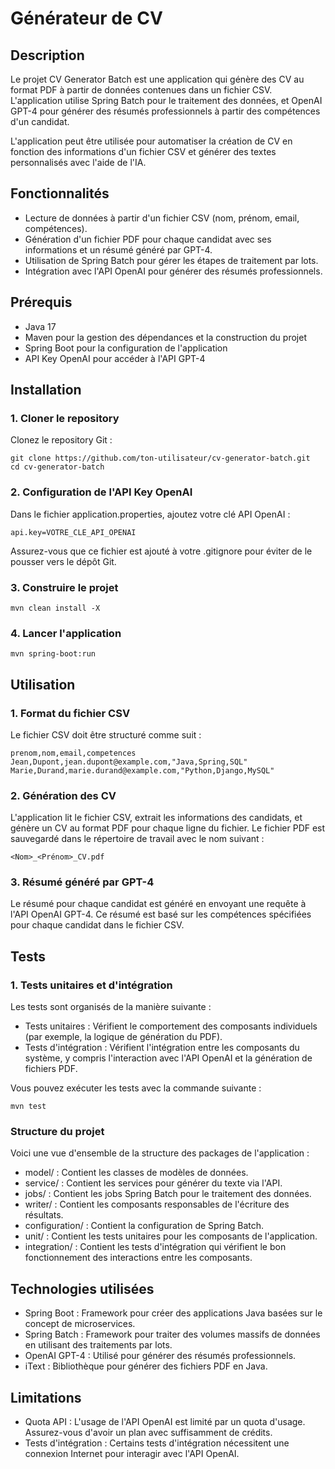 # Générateur de CV

## Description

Le projet CV Generator Batch est une application qui génère des CV au format PDF à partir de données contenues dans un fichier CSV. L'application utilise Spring Batch pour le traitement des données, et OpenAI GPT-4 pour générer des résumés professionnels à partir des compétences d'un candidat.  

L'application peut être utilisée pour automatiser la création de CV en fonction des informations d'un fichier CSV et générer des textes personnalisés avec l'aide de l'IA.

## Fonctionnalités

- Lecture de données à partir d'un fichier CSV (nom, prénom, email, compétences).  
- Génération d'un fichier PDF pour chaque candidat avec ses informations et un résumé généré par GPT-4.  
- Utilisation de Spring Batch pour gérer les étapes de traitement par lots.  
- Intégration avec l'API OpenAI pour générer des résumés professionnels.  

## Prérequis

- Java 17
- Maven pour la gestion des dépendances et la construction du projet
- Spring Boot pour la configuration de l'application
- API Key OpenAI pour accéder à l'API GPT-4


## Installation

### 1. Cloner le repository

Clonez le repository Git :

```
git clone https://github.com/ton-utilisateur/cv-generator-batch.git
cd cv-generator-batch
```

### 2. Configuration de l'API Key OpenAI

Dans le fichier application.properties, ajoutez votre clé API OpenAI :  

```
api.key=VOTRE_CLE_API_OPENAI
```
Assurez-vous que ce fichier est ajouté à votre .gitignore pour éviter de le pousser vers le dépôt Git.

### 3. Construire le projet

```
mvn clean install -X
```

### 4. Lancer l'application

```
mvn spring-boot:run
```

## Utilisation

### 1. Format du fichier CSV

Le fichier CSV doit être structuré comme suit :

```
prenom,nom,email,competences
Jean,Dupont,jean.dupont@example.com,"Java,Spring,SQL"
Marie,Durand,marie.durand@example.com,"Python,Django,MySQL"
```

### 2. Génération des CV

L'application lit le fichier CSV, extrait les informations des candidats, et génère un CV au format PDF pour chaque ligne du fichier. Le fichier PDF est sauvegardé dans le répertoire de travail avec le nom suivant :

```
<Nom>_<Prénom>_CV.pdf
```

### 3. Résumé généré par GPT-4

Le résumé pour chaque candidat est généré en envoyant une requête à l'API OpenAI GPT-4. Ce résumé est basé sur les compétences spécifiées pour chaque candidat dans le fichier CSV.

## Tests

### 1. Tests unitaires et d'intégration

Les tests sont organisés de la manière suivante :

- Tests unitaires : Vérifient le comportement des composants individuels (par exemple, la logique de génération du PDF).
- Tests d'intégration : Vérifient l'intégration entre les composants du système, y compris l'interaction avec l'API OpenAI et la génération de fichiers PDF.

Vous pouvez exécuter les tests avec la commande suivante :

```
mvn test
```

### Structure du projet

Voici une vue d'ensemble de la structure des packages de l'application :  

- model/ : Contient les classes de modèles de données.
- service/ : Contient les services pour générer du texte via l'API.
- jobs/ : Contient les jobs Spring Batch pour le traitement des données.
- writer/ : Contient les composants responsables de l'écriture des résultats.
- configuration/ : Contient la configuration de Spring Batch.
- unit/ : Contient les tests unitaires pour les composants de l'application.
- integration/ : Contient les tests d'intégration qui vérifient le bon fonctionnement des interactions entre les composants.

## Technologies utilisées

- Spring Boot : Framework pour créer des applications Java basées sur le concept de microservices.  
- Spring Batch : Framework pour traiter des volumes massifs de données en utilisant des traitements par lots.  
- OpenAI GPT-4 : Utilisé pour générer des résumés professionnels.  
- iText : Bibliothèque pour générer des fichiers PDF en Java.    

## Limitations
- Quota API : L'usage de l'API OpenAI est limité par un quota d'usage. Assurez-vous d'avoir un plan avec suffisamment de crédits.  
- Tests d'intégration : Certains tests d'intégration nécessitent une connexion Internet pour interagir avec l'API OpenAI.   
